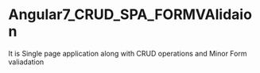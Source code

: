 # Angular7_CRUD_SPA_FORMVAlidaion
It is Single page application along with CRUD operations and Minor Form valiadation

